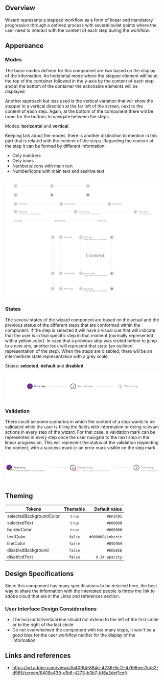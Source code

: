## Overview

Wizard represents a stepped workflow as a form of linear and mandatory progression through a defined process with several bullet points where the user need to interact with the content of each step during the workflow.

## Appereance


### Modes

The basic modes defined for this component are two based on the display of the information. 
An horizontal mode where the stepper element will be at the top of the container followed in the y-axis by the content of each step and at the bottom of the container the actionable elements will be displayed.

Another approach but less used is the vertical variation that will show the stepper in a vertical direction at the far left of the screen, next to the content of each step. Again, at the bottom of the component there will be room for the buttons to navigate between the steps.

Modes: __horizontal__ and __vertical__.

Keeping talk about the modes, there is another distinction to mention in this part that is related with the content of the steps.
Regarding the content of the step it can be formed by different information:

- Only numbers
- Only icons
- Numbers/icons with main text
- Number/icons with main text and assitive text

![States of the wizard in the different interactions](images/wizard_modes.png)

### States

The several states of the wizard component are based on the actual and the previous status of the different steps that are conformed within the component. 
If the step is selected it will have a visual cue that will indicate that the user is in that specific step in that moment (normally represented with a yellow color). 
In case that a previous step was visited before to jump to a new one, another look will represent that state (an outlined representation of the step).
When the steps are disabled, there will be an intermediate state representation with a grey scale.


States: __selected__, __default__ and __disabled__.

![States of the wizard in the different interactions](images/wizard_states.png)

### Validation

There could be some scenarios in which the content of a step wants to be validated while the user is filling the fields with information or doing relevant actions in every step of the wizard.
For that case, a validation mark can be represented in every step once the user navigate to the next step in the linear progression. This will represent the status of the validation respecting the content, with a success mark or an error mark visible on the step mark.

![States of the wizard in the different interactions](images/wizard_validation.png)

## Theming

| Tokens        | Themable      | Default value |
| ------------- |:-------------:| -------------:|
| selectedBackgroundColor    | `true` | `#6F2C91` |
| selectedText    | `true` | `#000000` |
| borderColor    | `true` | `#000000` |
| textColor    | `false` | `#000000/inherit` |
| lineColor    | `false` | `#D9D9D9` |
| disabledBackground    | `false` | `#EEEEEE` |
| disabledText   | `false` | `0.34 opacity` |

## Design Specifications

Since this component has many specifications to be detailed here, the best way to share the information with the interested people is throw the link to adobe cloud that are in the Links and references section.

### User Interface Design Considerations

- The horizontal/vertical line should not extend to the left of the first circle or to the right of the last circle
- Do not overwhelmed the component with too many steps, it won't be a good idea for the user workflow neither for the display of the information

## Links and references

- https://xd.adobe.com/view/afb409f4-884d-4236-6cf2-4766bee75b52-d985/screen/8408c439-e1b6-4273-b0b7-b16a2def1cef/